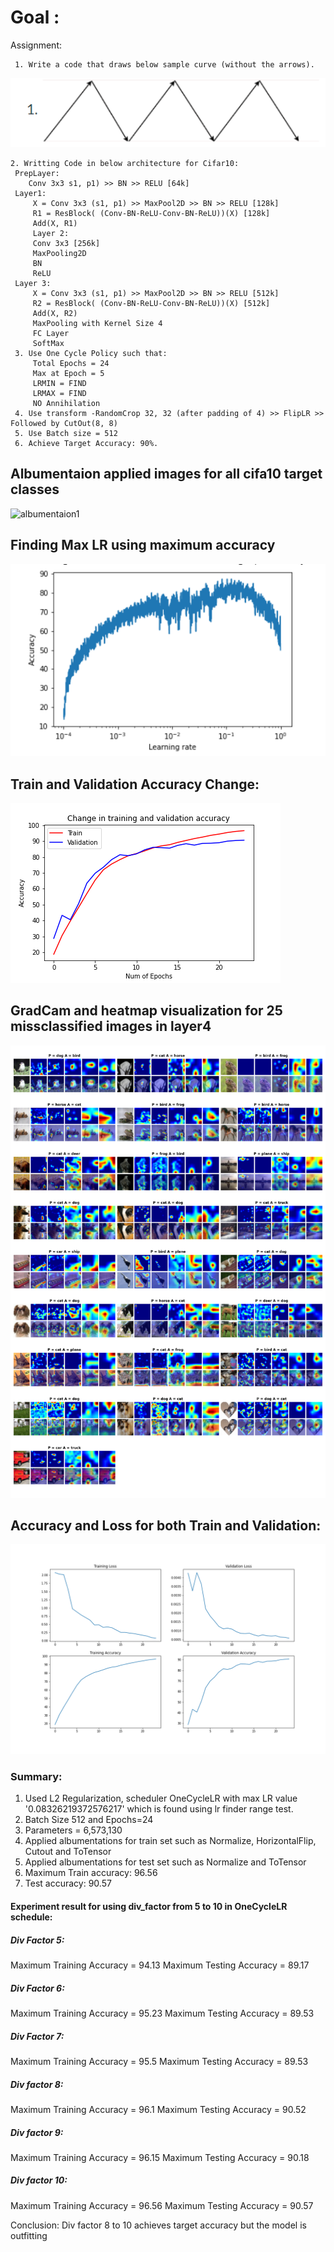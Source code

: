 # Goal :
Assignment:
```
 1. Write a code that draws below sample curve (without the arrows). 
```
 ![sample_triangle](https://github.com/sajnanshetty/deep-learning/blob/master/s11/images/triangle_sample.PNG)
``` 
2. Writting Code in below architecture for Cifar10:
 PrepLayer:
    Conv 3x3 s1, p1) >> BN >> RELU [64k]
 Layer1:
     X = Conv 3x3 (s1, p1) >> MaxPool2D >> BN >> RELU [128k]
     R1 = ResBlock( (Conv-BN-ReLU-Conv-BN-ReLU))(X) [128k] 
     Add(X, R1)
     Layer 2:
     Conv 3x3 [256k]
     MaxPooling2D
     BN
     ReLU
 Layer 3:
     X = Conv 3x3 (s1, p1) >> MaxPool2D >> BN >> RELU [512k]
     R2 = ResBlock( (Conv-BN-ReLU-Conv-BN-ReLU))(X) [512k]
     Add(X, R2)
     MaxPooling with Kernel Size 4
     FC Layer 
     SoftMax
 3. Use One Cycle Policy such that:
     Total Epochs = 24
     Max at Epoch = 5
     LRMIN = FIND
     LRMAX = FIND
     NO Annihilation
 4. Use transform -RandomCrop 32, 32 (after padding of 4) >> FlipLR >> Followed by CutOut(8, 8)
 5. Use Batch size = 512
 6. Achieve Target Accuracy: 90%. 
```

## Albumentaion applied images for all cifa10 target classes
![albumentaion1](https://github.com/sajnanshetty/deep-learning/blob/master/s11/images/albumentaion/albumentation.PNG)

## Finding Max LR using maximum accuracy
![misclassified1](https://github.com/sajnanshetty/deep-learning/blob/master/s11/images/lr_accuracy.PNG)


## Train and Validation Accuracy Change:
![accuracy_graph](https://github.com/sajnanshetty/deep-learning/blob/master/s11/images/train_validation_accuracy_change.png)


## GradCam and heatmap visualization for 25 missclassified images in layer4
![misclassified1](https://github.com/sajnanshetty/deep-learning/blob/master/s11/images/gradcam.png)

## Accuracy and Loss for both Train and Validation:
![accuracy_graph](https://github.com/sajnanshetty/deep-learning/blob/master/s11/images/all_graph.png)


### Summary:
1. Used L2 Regularization, scheduler OneCycleLR with max LR value '0.08326219372576217' which
 is found using lr finder range test.
2. Batch Size 512 and Epochs=24
3. Parameters = 6,573,130
4. Applied albumentations for train set such as Normalize, HorizontalFlip, Cutout and ToTensor
5. Applied albumentations for test set such as Normalize and ToTensor
7. Maximum Train accuracy:   96.56
8. Test accuracy:  90.57

#### Experiment result for using div_factor from 5 to 10 in OneCycleLR schedule:

##### Div Factor 5:
Maximum Training Accuracy =  94.13
Maximum Testing Accuracy =   89.17

#####  Div Factor 6:
Maximum Training Accuracy =  95.23
Maximum Testing Accuracy =  89.53

##### Div Factor 7:
Maximum Training Accuracy =  95.5
Maximum Testing Accuracy =  89.53

#####  Div factor 8:
Maximum Training Accuracy =  96.1
Maximum Testing Accuracy =  90.52

##### Div factor 9:
Maximum Training Accuracy =  96.15
Maximum Testing Accuracy =  90.18

##### Div factor 10:
Maximum Training Accuracy =  96.56
Maximum Testing Accuracy =  90.57

Conclusion: Div factor 8 to 10 achieves target accuracy but the model is outfitting




